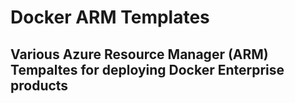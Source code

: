 # Docker ARM Templates

## Various Azure Resource Manager (ARM) Tempaltes for deploying Docker Enterprise products
